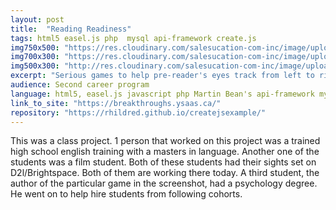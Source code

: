 ```yaml
---
layout: post
title:  "Reading Readiness"
tags: html5 easel.js php  mysql api-framework create.js
img750x500: "https://res.cloudinary.com/salesucation-com-inc/image/upload/v1523222846/ReadingReadiness750x500_qbarmw.png"
img700x300: "https://res.cloudinary.com/salesucation-com-inc/image/upload/v1523222846/ReadingReadiness700x300_luvr9d.png"
img500x300: "http://res.cloudinary.com/salesucation-com-inc/image/upload/v1523222846/ReadingReadiness500x300_xbmdoq.png"
excerpt: "Serious games to help pre-reader's eyes track from left to right."
audience: Second career program
language: html5, easel.js javascript php Martin Bean's api-framework mysql
link_to_site: "https://breakthroughs.ysaas.ca/"
repository: "https://rhildred.github.io/createjsexample/"
---
```


This was a class project. 1 person that worked on this project was a trained high school english training with a masters in language. Another one of the students was a film student. Both of these students had their sights set on D2l/Brightspace. Both of them are working there today. A third student, the author of the particular game in the screenshot, had a psychology degree. He went on to help hire students from following cohorts. 
